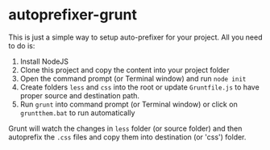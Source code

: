 # autoprefixer-grunt
This is just a simple way to setup auto-prefixer for your project. All you need to do is:

1. Install NodeJS
2. Clone this project and copy the content into your project folder
3. Open the command prompt (or Terminal window) and run `node init`
4. Create folders `less` and `css` into the root or update `Gruntfile.js` to have proper source and destination path.
5. Run `grunt` into command prompt (or Terminal window) or click on `gruntthem.bat` to run automatically

Grunt will watch the changes in `less` folder (or source folder) and then autoprefix the `.css` files and copy them into destination (or 'css') folder.
